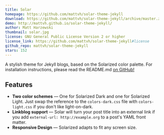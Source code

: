 ```yaml
---
title: Solar
homepage: https://github.com/mattvh/solar-theme-jekyll
download: https://github.com/mattvh/solar-theme-jekyll/archive/master.zip
demo: http://mattvh.github.io/solar-theme-jekyll/
author: Matt Harzewski
thumbnail: solar.jpg
license: GNU General Public License Version 2 or higher
license_link: https://github.com/mattvh/solar-theme-jekyll#license
github_repo: mattvh/solar-theme-jekyll
stars: 152
---
```


A stylish theme for Jekyll blogs, based on the Solarized color palette.
For installation instructions, please read the README.md [on
GitHub!](https://github.com/mattvh/solar-theme-jekyll)

## Features

* **Two color schemes** — One for Solarized Dark and one for Solarized
  Light. Just swap the reference to the `colors-dark.css` file with
  `colors-light.css` if you don't like light-on-dark.
* **Linkblog support** — Solar will turn your post title into an
  external link if you add `external-url: http://example.org` to a
  post's YAML front matter.
* **Responsive Design** — Solarized adapts to fit any screen size.
